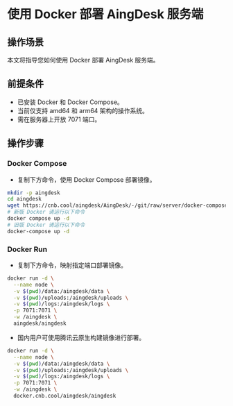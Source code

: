 # 使用 Docker 部署 AingDesk 服务端

## 操作场景

本文将指导您如何使用 Docker 部署 AingDesk 服务端。

## 前提条件

- 已安装 Docker 和 Docker Compose。
- 当前仅支持 amd64 和 arm64 架构的操作系统。
- 需在服务器上开放 7071 端口。

## 操作步骤
### Docker Compose

- 复制下方命令，使用 Docker Compose 部署镜像。

```bash
mkdir -p aingdesk
cd aingdesk
wget https://cnb.cool/aingdesk/AingDesk/-/git/raw/server/docker-compose.yml
# 新版 Docker 请运行以下命令
docker compose up -d
# 旧版 Docker 请运行以下命令
docker-compose up -d
```

### Docker Run

- 复制下方命令，映射指定端口部署镜像。

```bash
docker run -d \
  --name node \
  -v $(pwd)/data:/aingdesk/data \
  -v $(pwd)/uploads:/aingdesk/uploads \
  -v $(pwd)/logs:/aingdesk/logs \
  -p 7071:7071 \
  -w /aingdesk \
  aingdesk/aingdesk
```

- 国内用户可使用腾讯云原生构建镜像进行部署。

```bash
docker run -d \
  --name node \
  -v $(pwd)/data:/aingdesk/data \
  -v $(pwd)/uploads:/aingdesk/uploads \
  -v $(pwd)/logs:/aingdesk/logs \
  -p 7071:7071 \
  -w /aingdesk \
  docker.cnb.cool/aingdesk/aingdesk
```
